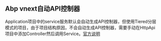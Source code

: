 ## Abp vnext自动API控制器

Application项目中的service服务默认会自动生成API控制器，但使用Tiered分层模式的项目，由于项目结构原因，不会自动生成API控制器，需要手动在HttpApi项目中添加Controller然后调用Service。[官方说明](https://github.com/abpframework/abp/issues/1469#issuecomment-517705968)

